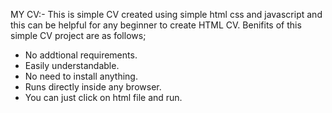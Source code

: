 MY CV:-
    This is simple CV created using simple html css and javascript
and this can be helpful for any beginner to create HTML CV. Benifits of this simple CV project are as follows;
* No addtional requirements. 
* Easily understandable.
* No need to install anything.
* Runs directly inside any browser.
* You can just click on html file and run.
